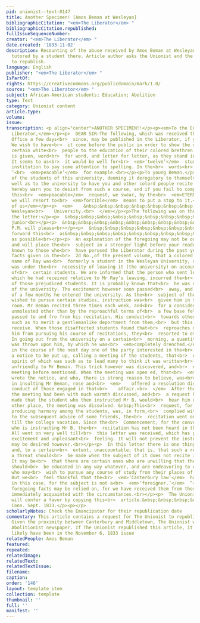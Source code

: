 ```yaml
---
pid: unionist--text-0147
title: Another Specimen! [Amos Beman at Wesleyan]
bibliographicCitation: "<em>The Liberator</em> "
bibliographicCitation.republished: 
fullIssueSequenceNumber: 
creator: "<em>The Liberator</em> "
date.created: '1833-11-02'
description: Recounting of the abuse received by Amos Beman at Wesleyan when he was
  tutored by a student there. Article author asks the Unionist and the Emancipator
  to republish.
language: English
publisher: "<em>The Liberator</em> "
IsPartOf: 
rights: https://creativecommons.org/publicdomain/mark/1.0/
source: "<em>The Liberator</em> "
subject: African-American students; Education; Abolition
type: Text
category: Unionist content
article.type: 
volume: 
issue: 
transcription: <p align="center">ANOTHER SPECIMEN!!</p><p><em>To the Editor of the
  Liberator,</em></p><p>  DEAR SIR—The following, which was received through the Post
  Office a few days<br>  since, may be published in the Liberator, if you think proper.
  We wish to have<br>  it come before the public in order to show the opposition of
  certain white<br>  people to the education of their colored brethren. The letter
  is given, word<br>  for word, and letter for letter, as they stand in the original.
  It seems to us<br>  it would be well for<br>  <em>‘twelve’</em>  students of a literary
  institution to pay some attention to spelling. In the<br>  words<br>  <em>‘colord’</em>  and
  ‘<br>  <em>peacable’</em>  for example.<br></p><p>To young Beman.</p><p>  A no.
  of the students of this university, deeming it derogatory to themselves,<br>  as
  well as to the university to have you and other colord people recite here,<br>  do
  hereby warn you to desist from such a course, and if you fail to comply<br>  with
  this<br>  <em>peacable</em>  request, we swear, by the<br>  <em>ETERNAL GODS!</em>  that
  we will resort to<br>  <em>forcible</em>  means to put a stop to it.<br></p><p>  &nbsp;&nbsp;&nbsp;&nbsp;&nbsp;&nbsp;&nbsp;&nbsp;&nbsp;&nbsp;&nbsp;&nbsp;&nbsp;&nbsp;&nbsp;&nbsp;&nbsp;&nbsp;&nbsp;&nbsp;&nbsp;&nbsp;&nbsp;&nbsp;&nbsp;&nbsp;&nbsp;&nbsp;&nbsp;&nbsp;&nbsp;&nbsp;&nbsp;&nbsp;&nbsp;&nbsp;&nbsp;&nbsp;&nbsp;&nbsp;&nbsp;&nbsp;&nbsp;&nbsp;&nbsp;&nbsp;&nbsp;&nbsp;&nbsp;&nbsp;&nbsp;&nbsp;&nbsp;&nbsp;&nbsp;&nbsp;&nbsp;&nbsp;&nbsp;&nbsp;&nbsp;&nbsp;&nbsp;&nbsp;&nbsp;&nbsp;&nbsp;&nbsp;&nbsp;&nbsp;&nbsp;&nbsp;&nbsp;&nbsp;&nbsp;&nbsp;&nbsp;&nbsp;&nbsp;&nbsp;&nbsp;&nbsp;&nbsp;&nbsp;&nbsp;&nbsp;&nbsp;&nbsp;&nbsp;&nbsp;&nbsp;&nbsp;&nbsp;&nbsp;&nbsp;&nbsp;&nbsp;&nbsp;&nbsp;&nbsp;&nbsp;&nbsp;&nbsp;&nbsp;&nbsp;&nbsp;&nbsp;<br>  <em>Twelve
  of us</em></p><p>  <em>    &nbsp;&nbsp;&nbsp;&nbsp;&nbsp;&nbsp;&nbsp;&nbsp;&nbsp;&nbsp;&nbsp;
  Wesleyan<br>    University.<br>  </em></p><p>The following was on the outside of
  the letter:</p><p>  &nbsp;&nbsp;&nbsp;&nbsp;&nbsp;&nbsp;&nbsp;&nbsp;&nbsp;&nbsp;&nbsp;&nbsp;&nbsp;&nbsp;&nbsp;&nbsp;&nbsp;&nbsp;&nbsp;&nbsp;&nbsp;&nbsp;&nbsp;&nbsp;&nbsp;&nbsp;&nbsp;&nbsp;&nbsp;&nbsp;&nbsp;&nbsp;&nbsp;&nbsp;&nbsp;<br>  To<br></p><p>  &nbsp;&nbsp;&nbsp;&nbsp;&nbsp;&nbsp;&nbsp;&nbsp;&nbsp;&nbsp;&nbsp;&nbsp;&nbsp;&nbsp;&nbsp;&nbsp;&nbsp;&nbsp;&nbsp;&nbsp;&nbsp;&nbsp;&nbsp;&nbsp;&nbsp;&nbsp;&nbsp;&nbsp;&nbsp;&nbsp;&nbsp;&nbsp;&nbsp;&nbsp;&nbsp;&nbsp;&nbsp;&nbsp;&nbsp;&nbsp;&nbsp;&nbsp;&nbsp;&nbsp;&nbsp;&nbsp;&nbsp;&nbsp;&nbsp;&nbsp;&nbsp;&nbsp;&nbsp;&nbsp;&nbsp;&nbsp;&nbsp;&nbsp;&nbsp;<br>  Beman
  junior<br></p><p>  &nbsp;&nbsp;&nbsp;&nbsp;&nbsp;&nbsp;&nbsp;&nbsp;&nbsp;&nbsp;&nbsp;&nbsp;&nbsp;&nbsp;&nbsp;&nbsp;&nbsp;&nbsp;&nbsp;&nbsp;&nbsp;&nbsp;&nbsp;<br>  The
  P.M. will please<br></p><p>  &nbsp;&nbsp;&nbsp;&nbsp;&nbsp;&nbsp;&nbsp;&nbsp;&nbsp;&nbsp;&nbsp;&nbsp;&nbsp;&nbsp;&nbsp;&nbsp;&nbsp;&nbsp;&nbsp;&nbsp;&nbsp;&nbsp;&nbsp;<br>  to
  forward this<br>  as&nbsp;&nbsp;&nbsp;&nbsp;&nbsp;&nbsp;&nbsp;&nbsp;&nbsp;&nbsp;&nbsp;&nbsp;&nbsp;&nbsp;&nbsp;&nbsp;&nbsp;&nbsp;<br>  Middletown<br></p><p>  &nbsp;&nbsp;&nbsp;&nbsp;&nbsp;&nbsp;&nbsp;&nbsp;&nbsp;&nbsp;&nbsp;&nbsp;&nbsp;&nbsp;&nbsp;&nbsp;&nbsp;&nbsp;&nbsp;&nbsp;&nbsp;&nbsp;&nbsp;<br>  soon
  as possible<br></p><p>  An explanation of the foregoing may not be out of place,
  and will place the<br>  subject in a stronger light before your readers. It is well
  known to those who<br>  have perused the Liberator during the past year, from the
  facts given in the<br>  2d No.,of the present volume, that a colored man of the
  name of Ray was<br>  formerly a student in the Wesleyan University, and that he
  was under the<br>  necessity of leaving it (the university) on account of the prejudices
  of<br>  certain students. We are informed that the person who sent letters to the<br>  Liberator,
  which he had received relative to Mr Ray’s leaving, incurred the<br>  severest displeasure
  of those prejudiced students. It is probably known that<br>  he was not then a member
  of the university. The excitement however soon passed<br>  away, and in the course
  of a few months he entered the university. As the<br>  subject of the above letter
  wished to pursue certain studies, instruction was<br>  given him in that student’s
  room. Mr Beman recited three times each week, and<br>  for a considerable time was
  unmolested other than by the reproachful terms of<br>  a few base fellows as he
  passed to and fro from his recitation. His conduct<br>  towards others was ever
  such as to merit a gentlemanlike deportment from them,<br>  but this he did not
  receive. When those disaffected students found that<br>  reproaches did not deter
  him from pursuing his course of recitations, they<br>  resorted to other means.
  In going out from the university on a certain<br>  morning, a quantity of water
  was thrown upon him, by which he was<br>  <em>completely drenched.</em>  Some time
  in the course of the next day one of the party interested in the<br>  affair caused
  a notice to be put up, calling a meeting of the students, that<br>  evening, the
  spirit of which was such as to lead many to think it was written<br>  by one not
  unfriendly to Mr Beman. This trick however was discovered, and<br>  exposed at the
  meeting before mentioned. When the meeting was open ed, that<br>  <em>very person</em>  who
  wrote the notice, and who, there is strong reason to believe, was<br>  concerned
  in insulting Mr Beman, rose and<br>  <em>    offered a resolution disapproving the
  conduct of those engaged in that<br>    affair.<br>  </em>  After the subject before
  the meeting had been with much warmth discussed, and<br>  a request having been
  made that the student who then instructed Mr B. would<br>  hear him recite at some
  other place, the meeting was dissolved. &nbsp;This<br>  request, for the sake of
  producing harmony among the students, was, in form,<br>  complied with, but owing
  to the subsequent advice of some friends, the<br>  recitation went on as before,
  till the college vacation. Since the<br>  Commencement, for the convenience of him
  who is instructing Mr B, the<br>  recitation has not been heard in the university.
  All went on very well till<br>  this letter was received, which has produced much
  excitement and unpleasant<br>  feeling. It will not prevent the instruction that
  may be desired however.<br></p><p>  In this letter there is one thing not very consistent,
  and, to a certain<br>  extent, unaccountable; that is, that such a request and such
  a threat should<br>  be made when the subject of it does not recite in the university.
  It may be<br>  that there are certain ones who are unwilling that the colored people
  should<br>  be educated in any way whatever, and are endeavoring to drive those
  who may<br>  wish to pursue any course of study from their places of instruction.
  But we<br>  feel thankful that the<br>  <em>‘Canterbury law’</em>  has no effect
  in this case, for the subject is not a<br>  <em>‘foreigner.’</em>  ”<br></p><p>  The
  foregoing facts may be relied on, for we have received them from those who<br>  are
  immediately acquainted with the circumstances.<br></p><p>  The Unionist and Emancipator
  will confer a favor by copying this<br>  article.&nbsp;&nbsp;&nbsp;&nbsp;&nbsp;&nbsp;&nbsp;&nbsp;&nbsp;&nbsp;&nbsp;&nbsp;&nbsp;&nbsp;&nbsp;&nbsp;&nbsp;&nbsp;&nbsp;&nbsp;&nbsp;&nbsp;&nbsp;&nbsp;&nbsp;&nbsp;&nbsp;<br>  TRUTH<br></p><p>MIDDLETOWN,
  Conn. Sept. 1833.</p><p></p>
scholarlyNotes: Check the Emancipator for their republication date
commentary: This article contains a request for The Unionist to republish this article.
  Given the proximity between Canterbury and Middletown, The Unionist was the closest
  Abolitionist newspaper. If The Unionist republished this article, it would most
  likely have been in the November 6, 1833 issue
relatedPeople: Amos Beman
featured: 
repeated: 
relatedImage: 
relatedText: 
relatedTextIssue: 
filename: 
caption: 
order: '146'
layout: template_item
collection: template
thumbnail: ''
full: ''
manifest: ''
---
```

